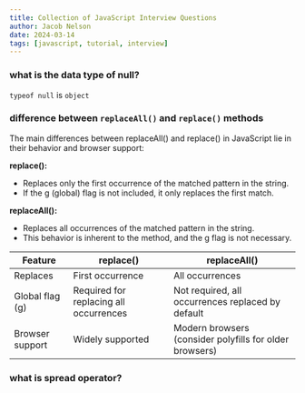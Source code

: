 ```yaml
---
title: Collection of JavaScript Interview Questions
author: Jacob Nelson
date: 2024-03-14
tags: [javascript, tutorial, interview]
---
```


### what is the data type of null?
`typeof null` is `object`

### difference between `replaceAll()` and `replace()` methods

The main differences between replaceAll() and replace() in JavaScript lie in their behavior and browser support:

**replace():**
- Replaces only the first occurrence of the matched pattern in the string.
- If the g (global) flag is not included, it only replaces the first match.
     
**replaceAll():**
- Replaces all occurrences of the matched pattern in the string.
- This behavior is inherent to the method, and the g flag is not necessary.

| Feature | replace() | replaceAll() |
|---|---|---|
| Replaces | First occurrence | All occurrences|
| Global flag (g) | Required for replacing all occurrences | Not required, all occurrences replaced by default |
| Browser support | Widely supported | Modern browsers (consider polyfills for older browsers) |

### what is spread operator?
